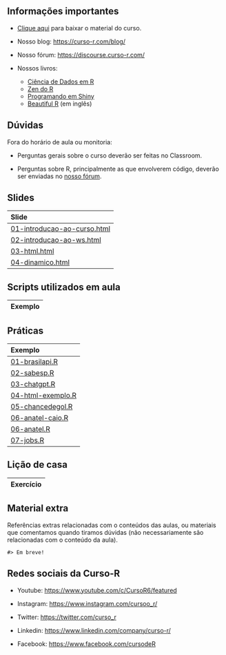 
<!-- README.md is generated from README.Rmd. Please edit that file -->

## Informações importantes

- [Clique
  aqui](https://github.com/curso-r/202309-web-scraping/archive/refs/heads/main.zip)
  para baixar o material do curso.

- Nosso blog: <https://curso-r.com/blog/>

- Nosso fórum: <https://discourse.curso-r.com/>

- Nossos livros:

  - [Ciência de Dados em R](https://livro.curso-r.com/)
  - [Zen do R](https://curso-r.github.io/zen-do-r/)
  - [Programando em Shiny](https://programando-em-shiny.curso-r.com/)
  - [Beautiful R](https://curso-r.github.io/beautiful-r/) (em inglês)

## Dúvidas

Fora do horário de aula ou monitoria:

- Perguntas gerais sobre o curso deverão ser feitas no Classroom.

- Perguntas sobre R, principalmente as que envolverem código, deverão
  ser enviadas no [nosso fórum](https://discourse.curso-r.com/).

## Slides

| Slide                                                                                                           |
|:----------------------------------------------------------------------------------------------------------------|
| [01-introducao-ao-curso.html](https://curso-r.github.io/202309-web-scraping/slides/01-introducao-ao-curso.html) |
| [02-introducao-ao-ws.html](https://curso-r.github.io/202309-web-scraping/slides/02-introducao-ao-ws.html)       |
| [03-html.html](https://curso-r.github.io/202309-web-scraping/slides/03-html.html)                               |
| [04-dinamico.html](https://curso-r.github.io/202309-web-scraping/slides/04-dinamico.html)                       |

## Scripts utilizados em aula

| Exemplo |
|:--------|

## Práticas

| Exemplo                                                                                       |
|:----------------------------------------------------------------------------------------------|
| [01-brasilapi.R](https://curso-r.github.io/202309-web-scraping/praticas/01-brasilapi.R)       |
| [02-sabesp.R](https://curso-r.github.io/202309-web-scraping/praticas/02-sabesp.R)             |
| [03-chatgpt.R](https://curso-r.github.io/202309-web-scraping/praticas/03-chatgpt.R)           |
| [04-html-exemplo.R](https://curso-r.github.io/202309-web-scraping/praticas/04-html-exemplo.R) |
| [05-chancedegol.R](https://curso-r.github.io/202309-web-scraping/praticas/05-chancedegol.R)   |
| [06-anatel-caio.R](https://curso-r.github.io/202309-web-scraping/praticas/06-anatel-caio.R)   |
| [06-anatel.R](https://curso-r.github.io/202309-web-scraping/praticas/06-anatel.R)             |
| [07-jobs.R](https://curso-r.github.io/202309-web-scraping/praticas/07-jobs.R)                 |

## Lição de casa

| Exercício |
|:----------|

## Material extra

Referências extras relacionadas com o conteúdos das aulas, ou materiais
que comentamos quando tiramos dúvidas (não necessariamente são
relacionadas com o conteúdo da aula).

    #> Em breve!

## Redes sociais da Curso-R

- Youtube: <https://www.youtube.com/c/CursoR6/featured>

- Instagram: <https://www.instagram.com/cursoo_r/>

- Twitter: <https://twitter.com/curso_r>

- Linkedin: <https://www.linkedin.com/company/curso-r/>

- Facebook: <https://www.facebook.com/cursodeR>
